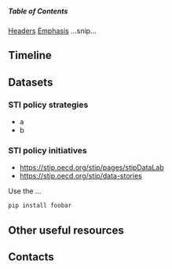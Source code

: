 ##### Table of Contents 

[Headers](#headers)
[Emphasis](#emphasis)
...snip...    
<a name="headers"/>

## Timeline

## Datasets

### STI policy strategies

- a
- b

### STI policy initiatives
- https://stip.oecd.org/stip/pages/stipDataLab
- https://stip.oecd.org/stip/data-stories

Use the ...

```bash
pip install foobar
```

## Other useful resources

## Contacts
